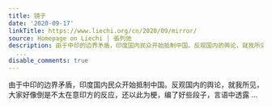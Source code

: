 ```yaml
---
title: 镜子
date: '2020-09-17'
linkTitle: https://www.liechi.org/cn/2020/09/mirror/
source: Homepage on Liechi | 張列弛
description: 由于中印的边界矛盾，印度国内民众开始抵制中国。反观国内的舆论，就我所见，大家好像倒是不太在意印方的反应，还以此为梗，编了好些段子，言语中透露
  ...
disable_comments: true
---
```

由于中印的边界矛盾，印度国内民众开始抵制中国。反观国内的舆论，就我所见，大家好像倒是不太在意印方的反应，还以此为梗，编了好些段子，言语中透露 ...